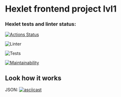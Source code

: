 # Hexlet frontend project lvl1

### Hexlet tests and linter status:
[![Actions Status](https://github.com/kryzhovnik/frontend-project-lvl2/workflows/hexlet-check/badge.svg)](https://github.com/kryzhovnik/frontend-project-lvl2/actions)

![Linter](https://github.com/kryzhovnik/frontend-project-lvl2/workflows/Linter/badge.svg)

![Tests](https://github.com/kryzhovnik/frontend-project-lvl2/workflows/Tests/badge.svg)

[![Maintainability](https://api.codeclimate.com/v1/badges/18d818d19e48baf55556/maintainability)](https://codeclimate.com/github/kryzhovnik/frontend-project-lvl2/maintainability)

## Look how it works
JSON: [![asciicast](https://asciinema.org/a/396740.svg)](https://asciinema.org/a/396740)
